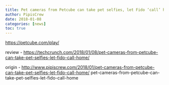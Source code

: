 ```yaml
---
title: Pet cameras from Petcube can take pet selfies, let Fido ‘call’ home
author: PipisCrew
date: 2018-01-08
categories: [news]
toc: true
---
```


https://petcube.com/play/

review - https://techcrunch.com/2018/01/08/pet-cameras-from-petcube-can-take-pet-selfies-let-fido-call-home/

origin - http://www.pipiscrew.com/2018/01/pet-cameras-from-petcube-can-take-pet-selfies-let-fido-call-home/ pet-cameras-from-petcube-can-take-pet-selfies-let-fido-call-home
